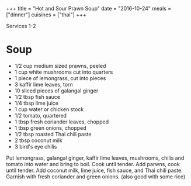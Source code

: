 +++
title = "Hot and Sour Prawn Soup"
date = "2016-10-24"
meals = ["dinner"]
cuisines = ["thai"]
+++

Services 1-2

# Soup
* 1/2 cup medium sized prawns, peeled
* 1 cup white mushrooms cut into quarters
* 1 piece of lemongrass, cut into pieces
* 3 kaffir lime leaves, torn
* 10 sliced pieces of galangal ginger
* 1/2 tbsp fish sauce
* 1/4 tbsp lime juice
* 1 cup water or chicken stock
* 1/2 tomato, quartered
* 1 tbsp fresh coriander leaves, chopped
* 1 tbsp green onions, chopped
* 1/2 tbsp roasted Thai chili paste
* 2 tbsp coconut milk
* 3 bird's eye chilis

Put lemongrass, galangal ginger, kaffir lime leaves, mushrooms, chilis and tomato into water and bring to boil. Cook until tender.
Add parwns, cook until tender.
Add coconut milk, lime juice, fish sauce, and Thai chili paste.
Garnish with fresh coriander and green onions. (also good with some rice)
